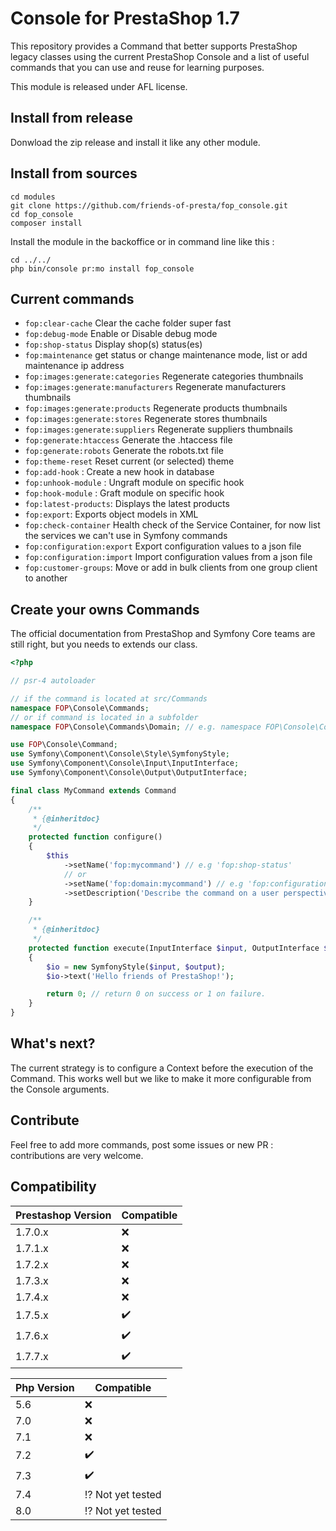 # Console for PrestaShop 1.7

This repository provides a Command that better supports PrestaShop legacy classes using the current PrestaShop Console and a list
of useful commands that you can use and reuse for learning purposes.

This module is released under AFL license.

## Install from release
Donwload the zip release and install it like any other module.

## Install from sources

```
cd modules 
git clone https://github.com/friends-of-presta/fop_console.git
cd fop_console
composer install
```
Install the module in the backoffice or in command line like this :
```
cd ../../
php bin/console pr:mo install fop_console
```

## Current commands

* `fop:clear-cache` Clear the cache folder super fast
* `fop:debug-mode` Enable or Disable debug mode
* `fop:shop-status` Display shop(s) status(es)
* `fop:maintenance` get status or change maintenance mode, list or add maintenance ip address
* `fop:images:generate:categories` Regenerate categories thumbnails
* `fop:images:generate:manufacturers` Regenerate manufacturers thumbnails
* `fop:images:generate:products` Regenerate products thumbnails
* `fop:images:generate:stores` Regenerate stores thumbnails
* `fop:images:generate:suppliers` Regenerate suppliers thumbnails
* `fop:generate:htaccess` Generate the .htaccess file
* `fop:generate:robots`   Generate the robots.txt file
* `fop:theme-reset` Reset current (or selected) theme
* `fop:add-hook` : Create a new hook in database
* `fop:unhook-module` : Ungraft module on specific hook
* `fop:hook-module` : Graft module on specific hook
* `fop:latest-products`: Displays the latest products
* `fop:export`: Exports object models in XML
* `fop:check-container`   Health check of the Service Container, for now list the services we can't use in Symfony commands
* `fop:configuration:export` Export configuration values to a json file
* `fop:configuration:import` Import configuration values from a json file
* `fop:customer-groups`: Move or add in bulk clients from one group client to another

## Create your owns Commands

The official documentation from PrestaShop and Symfony Core teams are still right, but you needs
to extends our class.

```php
<?php

// psr-4 autoloader

// if the command is located at src/Commands
namespace FOP\Console\Commands; 
// or if command is located in a subfolder
namespace FOP\Console\Commands\Domain; // e.g. namespace FOP\Console\Commands\Configuration

use FOP\Console\Command;
use Symfony\Component\Console\Style\SymfonyStyle;
use Symfony\Component\Console\Input\InputInterface;
use Symfony\Component\Console\Output\OutputInterface;

final class MyCommand extends Command
{
    /**
     * {@inheritdoc}
     */
    protected function configure()
    {
        $this
            ->setName('fop:mycommand') // e.g 'fop:shop-status'
            // or
            ->setName('fop:domain:mycommand') // e.g 'fop:configuration:export' 
            ->setDescription('Describe the command on a user perspective.');
    }

    /**
     * {@inheritdoc}
     */
    protected function execute(InputInterface $input, OutputInterface $output)
    {
        $io = new SymfonyStyle($input, $output);
        $io->text('Hello friends of PrestaShop!');

        return 0; // return 0 on success or 1 on failure.        
    }
}
```

## What's next?

The current strategy is to configure a Context before the execution of the Command.
This works well but we like to make it more configurable from the Console arguments.

## Contribute

Feel free to add more commands, post some issues or new PR : contributions are very welcome.

## Compatibility

| Prestashop Version | Compatible |
| ------------------ | -----------|
| 1.7.0.x | :x: |
| 1.7.1.x | :x: |
| 1.7.2.x | :x: |
| 1.7.3.x | :x: |
| 1.7.4.x | :x: |
| 1.7.5.x | :heavy_check_mark: |
| 1.7.6.x | :heavy_check_mark: |
| 1.7.7.x | :heavy_check_mark: |

| Php Version | Compatible |
| ------ | -----------|
| 5.6 | :x:|
| 7.0 | :x: |
| 7.1 | :x: |
| 7.2 | :heavy_check_mark: |
| 7.3| :heavy_check_mark: |
| 7.4 | :interrobang: Not yet tested |
| 8.0 | :interrobang: Not yet tested |
